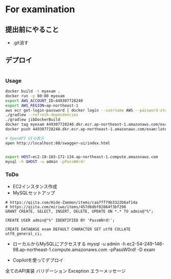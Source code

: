 # For examination

## 提出前にやること

- .git消す

## デプロイ

```bash

```

### Usage

```bash
docker build -t myexam .
docker run -p 80:80 myexam
export AWS_ACCOUNT_ID=449307728240
export AWS_REGION=ap-northeast-1
aws ecr get-login-password | docker login --username AWS --password-stdin https://${AWS_ACCOUNT_ID}.dkr.ecr.${AWS_REGION}.amazonaws.com
./gradlew --refresh-dependencies
./gradlew jibDockerBuild
docker tag myexam 449307728240.dkr.ecr.ap-northeast-1.amazonaws.com/exam:latest
docker push 449307728240.dkr.ecr.ap-northeast-1.amazonaws.com/exam:latest

# OpenAPI UIの表示
open http://localhost:80/swagger-ui/index.html

```

```bash

export HOST=ec2-18-183-172-134.ap-northeast-1.compute.amazonaws.com
mysql -h $HOST -u admin -pPassW0rd! 

```

### ToDo

- EC2インスタンス作成
- MySQLセットアップ
```mysql
# https://qiita.com/Hide-Zaemon/items/caa7ff79b3322b6af14a
# https://qiita.com/miriwo/items/457d6dbf02864f3bf296
GRANT CREATE, SELECT, INSERT, DELETE, UPDATE ON *.* TO admin@"%";

CREATE USER admin@"%" IDENTIFIED BY 'PassW0rd!';

CREATE DATABASE exam DEFAULT CHARACTER SET utf8 COLLATE utf8_general_ci;
```
- ローカルからMySQLにアクセスする
  mysql -u admin -h ec2-54-249-146-98.ap-northeast-1.compute.amazonaws.com -pPassW0rd! -D exam

- Copilotを使ってデプロイ

全てのAPI実装
バリデーション
Exception
エラーメッセージ